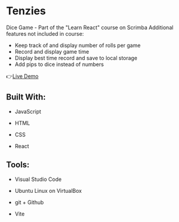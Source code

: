 # Tenzies

Dice Game - Part of the "Learn React" course on Scrimba
  Additional features not included in course:
  - Keep track of and display number of rolls per game
  - Record and display game time
  - Display best time record and save to local storage
  - Add pips to dice instead of numbers

:point_right:[Live Demo](https://isabelleann.github.io/Tenzies/)

## Built With:

- JavaScript

- HTML

- CSS

- React

## Tools:

- Visual Studio Code

- Ubuntu Linux on VirtualBox

- git + Github

- Vite
